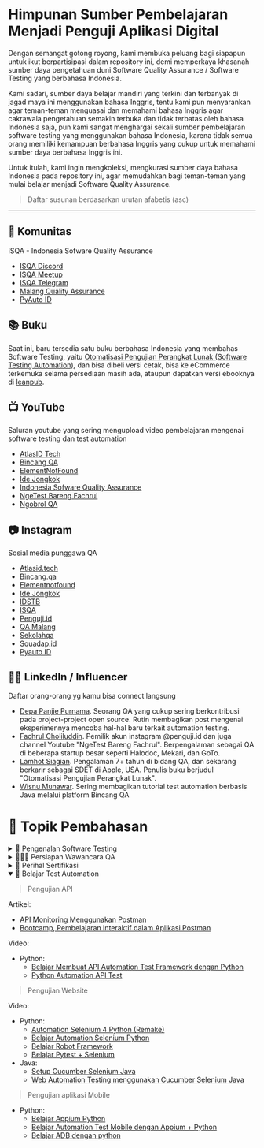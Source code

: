 # Himpunan Sumber Pembelajaran Menjadi Penguji Aplikasi Digital

Dengan semangat gotong royong, kami membuka peluang bagi siapapun untuk ikut berpartisipasi dalam repository ini, demi memperkaya khasanah sumber daya pengetahuan duni Software Quality Assurance / Software Testing yang berbahasa Indonesia.

Kami sadari, sumber daya belajar mandiri yang terkini dan terbanyak di jagad maya ini menggunakan bahasa Inggris, tentu kami pun menyarankan agar teman-teman menguasai dan memahami bahasa Inggris agar cakrawala pengetahuan semakin terbuka dan tidak terbatas oleh bahasa Indonesia saja, pun kami sangat menghargai sekali sumber pembelajaran software testing yang menggunakan bahasa Indonesia, karena tidak semua orang memiliki kemampuan berbahasa Inggris yang cukup untuk memahami sumber daya berbahasa Inggris ini.

Untuk itulah, kami ingin mengkoleksi, mengkurasi sumber daya bahasa Indonesia pada repository ini, agar memudahkan bagi teman-teman yang mulai belajar menjadi Software Quality Assurance.

> Daftar susunan berdasarkan urutan afabetis (asc)

---

## 🤝 Komunitas

ISQA - Indonesia Sofware Quality Assurance

- [ISQA Discord](https://discord.gg/UZpxSJeZ9z)
- [ISQA Meetup](https://www.meetup.com/Indonesia-Software-Quality-Assurance/)
- [ISQA Telegram](https://t.me/sqa_id)
- [Malang Quality Assurance](https://t.me/qamalang)
- [PyAuto ID](https://t.me/pyautoid)

## 📚 Buku

Saat ini, baru tersedia satu buku berbahasa Indonesia yang membahas Software Testing, yaitu [Otomatisasi Pengujian Perangkat Lunak (Software Testing Automation)](https://leanpub.com/OtomatisasiPengujianPerangkatLunak), dan bisa dibeli versi cetak, bisa ke eCommerce terkemuka selama persediaan masih ada, ataupun dapatkan versi ebooknya di [leanpub](https://leanpub.com/OtomatisasiPengujianPerangkatLunak).

## 📺 YouTube

Saluran youtube yang sering mengupload video pembelajaran mengenai software testing dan test automation

- [AtlasID Tech](https://www.youtube.com/channel/UC7Es-J72Zry2OZxWF4hMkFg)
- [Bincang QA](https://www.youtube.com/c/BincangQA)
- [ElementNotFound](https://www.youtube.com/channel/UCBwAUdVRaRNZszCaZOScrxg/)
- [Ide Jongkok](https://www.youtube.com/c/IdeJongkok)
- [Indonesia Sofware Quality Assurance](https://www.youtube.com/c/ISQA_ID)
- [NgeTest Bareng Fachrul](https://www.youtube.com/c/NgeTestBarengFachrul)
- [Ngobrol QA](https://www.youtube.com/channel/UCARN0p3ByRIxs4CA_SS5Tdw)

## 📷 Instagram

Sosial media punggawa QA

- [Atlasid.tech](https://www.instagram.com/atlasid.tech/)
- [Bincang.qa](https://www.instagram.com/bincang.qa/)
- [Elementnotfound](https://www.instagram.com/elementnotfound/)
- [Ide Jongkok](https://www.instagram.com/idejongkok/)
- [IDSTB](https://www.instagram.com/idstb_id/)
- [ISQA](https://www.instagram.com/isqa_id/)
- [Penguji.id](https://www.instagram.com/penguji.id/)
- [QA Malang](https://www.instagram.com/qamalang/)
- [Sekolahqa](https://www.instagram.com/sekolahqa/)
- [Squadap.id](https://www.instagram.com/squadap.id/)
- [Pyauto ID](https://www.instagram.com/pyautoid/)

## 👮🏼 LinkedIn / Influencer

Daftar orang-orang yg kamu bisa connect langsung

- [Depa Panjie Purnama](https://www.linkedin.com/in/depapp/). Seorang QA yang cukup sering berkontribusi pada project-project open source. Rutin membagikan post mengenai eksperimennya mencoba hal-hal baru terkait automation testing.
- [Fachrul Choliluddin](https://www.linkedin.com/in/fachrul/). Pemilik akun instagram @penguji.id dan juga channel Youtube "NgeTest Bareng Fachrul". Berpengalaman sebagai QA di beberapa startup besar seperti Halodoc, Mekari, dan GoTo.
- [Lamhot Siagian](https://www.linkedin.com/in/lamhotsiagian/). Pengalaman 7+ tahun di bidang QA, dan sekarang berkarir sebagai SDET di Apple, USA. Penulis buku berjudul "Otomatisasi Pengujian Perangkat Lunak".
- [Wisnu Munawar](https://www.linkedin.com/in/wisnuwm). Sering membagikan tutorial test automation berbasis Java melalui platform Bincang QA 
# 🌟 Topik Pembahasan

<details>
  <summary>🤔 Pengenalan Software Testing</summary>

> Apa itu software testing?

Artikel:

- [8 Jenis Software Testing](https://medium.com/qa-malang/8-jenis-software-testing-5a884e806a6d)
- [Mengenal Software Quality Assurance](https://medium.com/qa-malang/mengenal-software-quality-assurance-c3d86a8936be)
- [Testing Manifesto Part 1](https://medium.com/qa-malang/testing-manifesto-1cc52c31833)
- [Testing Manifesto Part 2](https://medium.com/qa-malang/testing-manifesto-part-2-56284b291ef6)

Video:

- [Belajar Menjadi Software QA Andalan](https://www.youtube.com/playlist?list=PLfQWB548wEGZL3gZ6WEWvQOpelQ6cRvw4)
- [SQA Journey Path](https://www.youtube.com/playlist?list=PLteNxiEnsdrT1KQDW3tXGeuRubHT8szwv)

> Mengenal Jabatan dan Tanggung Jawab

Artikel:

- [Software Quality Assurance Vs Developer](https://medium.com/qa-malang/software-quality-assurance-vs-developer-d5219898b4aa)

Video:

- [Nyari Kerja? Semua Bisa Jadi Software Tester Asalkan ...](https://www.youtube.com/watch?v=e23zeWnufj4&list=PLWm4TTUtmpXYRcnDzs7dy4f9M4REelvvG&index=1)
- [Test Engineer? SDET? SEIT?](https://www.youtube.com/watch?v=PtO7vWoZaU8)

> Merancang Test Cases

- [Memperjelas Requirements Dalam Pengembangan Aplikasi](https://medium.com/qa-malang/memperjelas-requirements-dalam-pengembangan-aplikasi-ef617553212c)
- [Writing a Succesfull Test Scenario](https://medium.com/qa-malang/writing-a-succesfull-test-scenario-acbc0bc1e098)

> Proses Testing

- [Mengenal STLC (Software Testing Life Cycle)](https://medium.com/qa-malang/mengenal-stlc-software-testing-life-cycle-e0a6da1f289b)

> Usability Test

- [Usability Testing To Improve User Experience](https://medium.com/qa-malang/usability-testing-to-improve-user-experience-15eef53fc970)

> Lain-lain

- [Saya Software Quality Tester baru, bagaimana cara saya memulai?](https://fachrul.id/saya-software-quality-tester-baru-bagaimana-cara-saya-memulai/)

</details>

<details>
  <summary>🧑🏻‍💻 Persiapan Wawancara QA</summary>

> Merancang Portofolio

Artikel:

- [Portofolio QA - Tampil Memikat Melamar Lowongan Kerja Software Quality Assurance/Engineer](https://fachrul.id/portofolio-software-quality-assurance/)

> Wawancara kandidat Software Tester

Video:

- [How To Ace Your Interview - Tips from Talent Acquisition](https://www.youtube.com/watch?v=NWJP3r42VfE)
- [Kumpulan Pertanyaan Umum saat Interview Software Engineer](https://www.youtube.com/playlist?list=PLfQWB548wEGbBUTSqybdnvrzulOgC59Gy)
- [QA Interview - Insider tips!](https://www.youtube.com/watch?v=ePOXfZTzBQ8)

</details>

<details>
  <summary>🎫 Perihal Sertifikasi</summary>

> ISTQB

Video:

- [All you need to know about ISTQB!!](https://www.youtube.com/watch?v=2mwLYAYsi94)
</details>

<details open>
  <summary>🤖 Belajar Test Automation</summary>

> Pengujian API

Artikel:

- [API Monitoring Menggunakan Postman](https://medium.com/qa-malang/api-monitoring-menggunakan-postman-82a51b568104)
- [Bootcamp, Pembelajaran Interaktif dalam Aplikasi Postman](https://medium.com/qa-malang/bootcamp-pembelajaran-interaktif-dalam-aplikasi-postman-efdcb8569d7d)

Video:

- Python:
  - [Belajar Membuat API Automation Test Framework dengan Python](https://www.youtube.com/playlist?list=PLfQWB548wEGaol4i5Bi9WzcJVMu0URzyd)
  - [Python Automation API Test](https://www.youtube.com/playlist?list=PLW3Gs0ff2b7-Ny7RJTeKr1_lEVxm7eyUE)

> Pengujian Website

Video:

- Python:
  - [Automation Selenium 4 Python (Remake)](https://www.youtube.com/watch?v=8Vo8sETHLgg&list=PLW3Gs0ff2b78zcn78np340hKyKVw84Dhh)
  - [Belajar Automation Selenium Python](https://www.youtube.com/playlist?list=PLW3Gs0ff2b79n_4Qy__mHZO9EcIiB4NZZ)
  - [Belajar Robot Framework](https://www.youtube.com/watch?v=ET-2KRqReAM&list=PLW3Gs0ff2b79Jr4wSbUaKaLui-oJBS8x5)
  - [Belajar Pytest + Selenium](https://www.youtube.com/playlist?list=PLW3Gs0ff2b78lk3KLgPAit9DAbVidgter)
- Java:
  - [Setup Cucumber Selenium Java](https://youtu.be/dTAxSbGikSk)
  - [Web Automation Testing menggunakan Cucumber Selenium Java](https://youtu.be/zRPyrNq9bWI)

> Pengujian aplikasi Mobile

- Python:
  - [Belajar Appium Python](https://www.youtube.com/playlist?list=PLW3Gs0ff2b78GK8zYyDF355d55s9kYLDa)
  - [Belajar Automation Test Mobile dengan Appium + Python](https://www.youtube.com/playlist?list=PLfQWB548wEGYjsa6P5IV-T7AKLrkfopDQ)
  - [Belajar ADB dengan python](https://www.youtube.com/playlist?list=PLW3Gs0ff2b7_K9RHgq-8WOItF3rK2EEYf)

</details>
